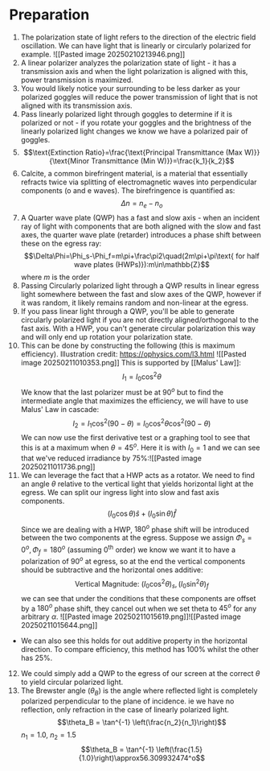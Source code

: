 # Preparation
1. The polarization state of light refers to the direction of the electric field oscillation.  We can have light that is linearly or circularly polarized for example.
![[Pasted image 20250210213946.png]]
2. A linear polarizer analyzes the polarization state of light - it has a transmission axis and when the light polarization is aligned with this, power transmission is maximized.
3. You would likely notice your surrounding to be less darker as your polarized goggles will reduce the power transmission of light that is not aligned with its transmission axis.
4. Pass linearly polarized light through goggles to determine if it is polarized or not - if you rotate your goggles and the brightness of the linearly polarized light changes we know we have a polarized pair of goggles.
5. $$\text{Extinction Ratio}=\frac{\text{Principal Transmittance (Max W)}}{\text{Minor Transmittance (Min W)}}=\frac{k_1}{k_2}$$
6. Calcite, a common birefringent material, is a material that essentially refracts twice via splitting of electromagnetic waves into perpendicular components (o and e waves). The birefringence is quantified as:$$\Delta n=n_e-n_o$$
7. A Quarter wave plate (QWP) has a fast and slow axis - when an incident ray of light with components that are both aligned with the slow and fast axes, the quarter wave plate (retarder) introduces a phase shift between these on the egress ray: $$\Delta\Phi=\Phi_s-\Phi_f=m\pi+\frac\pi2\quad(2m\pi+\pi\text{ for half wave plates (HWPs)}):m\in\mathbb{Z}$$ where $m$ is the order
8. Passing Circularly polarized light through a QWP results in linear egress light somewhere between the fast and slow axes of the QWP, however if it was random, it likely remains random and non-linear at the egress.
9. If you pass linear light through a QWP, you'll be able to generate circularly polarized light if you are not directly aligned/orthogonal to the fast axis. With a HWP, you can't generate circular polarization this way and will only end up rotation your polarization state.
10. This can be done by constructing the following (this is maximum efficiency). Illustration credit: https://ophysics.com/l3.html ![[Pasted image 20250211010353.png]]      This is supported by [[Malus' Law]]:$$I_1=I_0\cos^2\theta$$We know that the last polarizer must be at $90^o$ but to find the intermediate angle that maximizes the efficiency, we will have to use Malus' Law in cascade: $$I_2=I_1\cos^2(90-\theta)=I_0\cos^2\theta\cos^2(90-\theta)$$We can now use the first derivative test or a graphing tool to see that this is at a maximum when $\theta=45^o$. Here it is with $I_0=1$ and we can see that we've reduced irradiance by $75\%$:![[Pasted image 20250211011736.png]]
11. We can leverage the fact that a HWP acts as a rotator. We need to find an angle $\theta$ relative to the vertical light that yields horizontal light at the egress. We can split our ingress light into slow and fast axis components. $$(I_0\cos\theta) \hat s+(I_0\sin\theta) \hat f$$ Since we are dealing with a HWP, $180^o$ phase shift will be introduced between the two components at the egress. Suppose we assign $\Phi_s=0^o,\Phi_f=180^o$ (assuming $0^{\text{th}}$ order) we know we want it to have a polarization of $90^o$ at egress, so at the end the vertical components should be subtractive and the horizontal ones additive: $$\text{Vertical Magnitude: }(I_0\cos^2\theta)_s,(I_0\sin^2\theta)_f$$ we can see that under the conditions that these components are offset by a $180^o$ phase shift, they cancel out when we set theta to $45^o$ for any arbitrary $\alpha$.
 ![[Pasted image 20250211015619.png]]![[Pasted image 20250211015644.png]]
 - We can also see this holds for out additive property in the horizontal direction. To compare efficiency, this method has 100% whilst the other has 25%.
12. We could simply add a QWP to the egress of our screen at the correct $\theta$ to yield circular polarized light.
13. The Brewster angle ($\theta_B$​) is the angle where reflected light is completely polarized perpendicular to the plane of incidence. ie we have no reflection, only refraction in the case of linearly polarized light. $$\theta_B = \tan^{-1} \left(\frac{n_2}{n_1}\right)$$$n_1 = 1.0$, $n_2 = 1.5$$$\theta_B = \tan^{-1} \left(\frac{1.5}{1.0}\right)\approx56.309932474^o$$